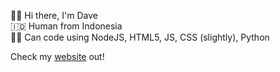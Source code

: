 <p>
🙋‍♂️ Hi there, I'm Dave<br />
🇮🇩 Human from Indonesia<br />
👩‍💻 Can code using NodeJS, HTML5, JS, CSS (slightly), Python<br />

Check my [website](https://dave9123.pages.dev) out!
</p>
